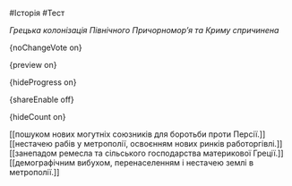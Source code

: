#Історія #Тест

*Грецька колонізація Північного Причорномор’я та Криму спричинена*

{noChangeVote on}

{preview on}

{hideProgress on}

{shareEnable off}

{hideCount on}

[[пошуком нових могутніх союзників для боротьби проти Персії.]]
[[нестачею рабів у метрополії, освоєнням нових ринків работоргівлі.]]
[[занепадом ремесла та сільського господарства материкової Греції.]]
[[демографічним вибухом, перенаселенням і нестачею землі в метрополії.]]
